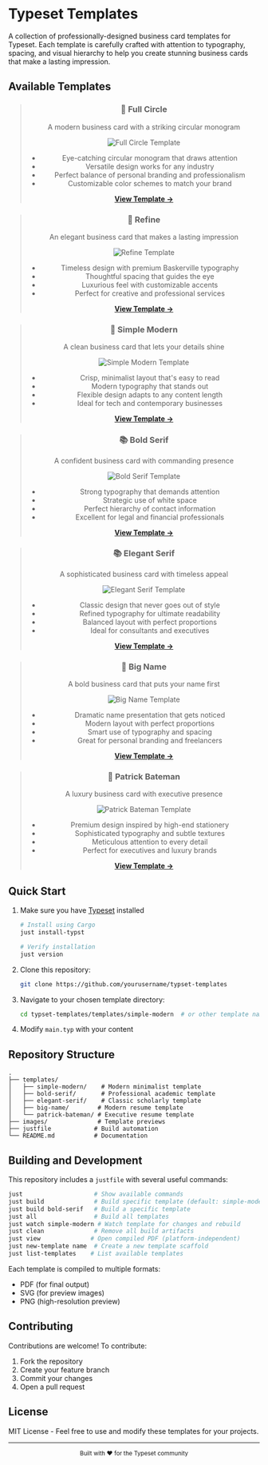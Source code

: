 # Typeset Templates

A collection of professionally-designed business card templates for Typeset. Each template is carefully crafted with attention to typography, spacing, and visual hierarchy to help you create stunning business cards that make a lasting impression.

## Available Templates

<div align="center">

> ### 🔵 Full Circle
>
> A modern business card with a striking circular monogram
>
> ![Full Circle Template](images/full-circle.svg)
>
> - Eye-catching circular monogram that draws attention
> - Versatile design works for any industry
> - Perfect balance of personal branding and professionalism
> - Customizable color schemes to match your brand
>
> **[View Template →](full-circle/)**

> ### 🎨 Refine
> 
> An elegant business card that makes a lasting impression
> 
> ![Refine Template](images/refine.svg)
> 
> - Timeless design with premium Baskerville typography
> - Thoughtful spacing that guides the eye
> - Luxurious feel with customizable accents
> - Perfect for creative and professional services
>
> **[View Template →](refine/)**

> ### 📄 Simple Modern
> 
> A clean business card that lets your details shine
> 
> ![Simple Modern Template](images/simple-modern.svg)
> 
> - Crisp, minimalist layout that's easy to read
> - Modern typography that stands out
> - Flexible design adapts to any content length
> - Ideal for tech and contemporary businesses
>
> **[View Template →](simple-modern/)**

> ### 📚 Bold Serif
> 
> A confident business card with commanding presence
> 
> ![Bold Serif Template](images/bold-serif.svg)
> 
> - Strong typography that demands attention
> - Strategic use of white space
> - Perfect hierarchy of contact information
> - Excellent for legal and financial professionals
>
> **[View Template →](bold-serif/)**

> ### 📚 Elegant Serif
> 
> A sophisticated business card with timeless appeal
> 
> ![Elegant Serif Template](images/elegant-serif.svg)
> 
> - Classic design that never goes out of style
> - Refined typography for ultimate readability
> - Balanced layout with perfect proportions
> - Ideal for consultants and executives
>
> **[View Template →](elegant-serif/)**

> ### 👤 Big Name
> 
> A bold business card that puts your name first
> 
> ![Big Name Template](images/big-name.svg)
> 
> - Dramatic name presentation that gets noticed
> - Modern layout with perfect proportions
> - Smart use of typography and spacing
> - Great for personal branding and freelancers
>
> **[View Template →](big-name/)**

> ### 💼 Patrick Bateman
> 
> A luxury business card with executive presence
> 
> ![Patrick Bateman Template](images/patrick-bateman.svg)
> 
> - Premium design inspired by high-end stationery
> - Sophisticated typography and subtle textures
> - Meticulous attention to every detail
> - Perfect for executives and luxury brands
>
> **[View Template →](patrick-bateman/)**

</div>

## Quick Start

1. Make sure you have [Typeset](https://typst.app/) installed
   ```bash
   # Install using Cargo
   just install-typst
   
   # Verify installation
   just version
   ```
2. Clone this repository:
   ```bash
   git clone https://github.com/yourusername/typset-templates
   ```
3. Navigate to your chosen template directory:
   ```bash
   cd typset-templates/templates/simple-modern  # or other template name
   ```
4. Modify `main.typ` with your content

## Repository Structure
```
.
├── templates/
│   ├── simple-modern/    # Modern minimalist template
│   ├── bold-serif/       # Professional academic template
│   ├── elegant-serif/    # Classic scholarly template
│   ├── big-name/        # Modern resume template
│   └── patrick-bateman/ # Executive resume template
├── images/              # Template previews
├── justfile            # Build automation
└── README.md           # Documentation
```

## Building and Development

This repository includes a `justfile` with several useful commands:

```bash
just                    # Show available commands
just build              # Build specific template (default: simple-modern)
just build bold-serif   # Build a specific template
just all                # Build all templates
just watch simple-modern # Watch template for changes and rebuild
just clean              # Remove all build artifacts
just view              # Open compiled PDF (platform-independent)
just new-template name  # Create a new template scaffold
just list-templates    # List available templates
```

Each template is compiled to multiple formats:
- PDF (for final output)
- SVG (for preview images)
- PNG (high-resolution preview)

## Contributing

Contributions are welcome! To contribute:

1. Fork the repository
2. Create your feature branch
3. Commit your changes
4. Open a pull request

## License

MIT License - Feel free to use and modify these templates for your projects.

---

<div align="center">
<sub>Built with ❤️ for the Typeset community</sub>
</div>
